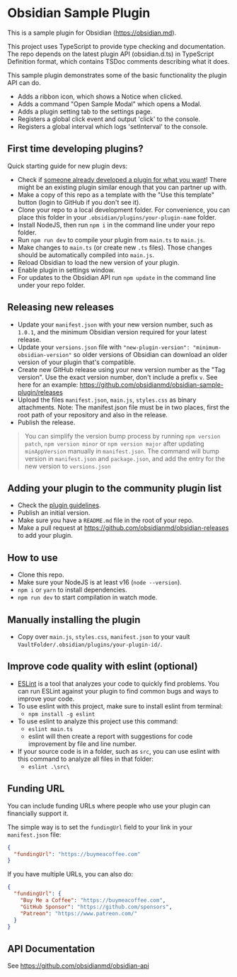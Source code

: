 # Obsidian Sample Plugin

This is a sample plugin for Obsidian (https://obsidian.md).

This project uses TypeScript to provide type checking and documentation. The
repo depends on the latest plugin API (obsidian.d.ts) in TypeScript Definition
format, which contains TSDoc comments describing what it does.

This sample plugin demonstrates some of the basic functionality the plugin API
can do.

- Adds a ribbon icon, which shows a Notice when clicked.
- Adds a command "Open Sample Modal" which opens a Modal.
- Adds a plugin setting tab to the settings page.
- Registers a global click event and output 'click' to the console.
- Registers a global interval which logs 'setInterval' to the console.

## First time developing plugins?

Quick starting guide for new plugin devs:

- Check if
  [someone already developed a plugin for what you want](https://obsidian.md/plugins)!
  There might be an existing plugin similar enough that you can partner up with.
- Make a copy of this repo as a template with the "Use this template" button
  (login to GitHub if you don't see it).
- Clone your repo to a local development folder. For convenience, you can place
  this folder in your `.obsidian/plugins/your-plugin-name` folder.
- Install NodeJS, then run `npm i` in the command line under your repo folder.
- Run `npm run dev` to compile your plugin from `main.ts` to `main.js`.
- Make changes to `main.ts` (or create new `.ts` files). Those changes should be
  automatically compiled into `main.js`.
- Reload Obsidian to load the new version of your plugin.
- Enable plugin in settings window.
- For updates to the Obsidian API run `npm update` in the command line under
  your repo folder.

## Releasing new releases

- Update your `manifest.json` with your new version number, such as `1.0.1`, and
  the minimum Obsidian version required for your latest release.
- Update your `versions.json` file with
  `"new-plugin-version": "minimum-obsidian-version"` so older versions of
  Obsidian can download an older version of your plugin that's compatible.
- Create new GitHub release using your new version number as the "Tag version".
  Use the exact version number, don't include a prefix `v`. See here for an
  example: https://github.com/obsidianmd/obsidian-sample-plugin/releases
- Upload the files `manifest.json`, `main.js`, `styles.css` as binary
  attachments. Note: The manifest.json file must be in two places, first the
  root path of your repository and also in the release.
- Publish the release.

> You can simplify the version bump process by running `npm version patch`,
> `npm version minor` or `npm version major` after updating `minAppVersion`
> manually in `manifest.json`. The command will bump version in `manifest.json`
> and `package.json`, and add the entry for the new version to `versions.json`

## Adding your plugin to the community plugin list

- Check the
  [plugin guidelines](https://docs.obsidian.md/Plugins/Releasing/Plugin+guidelines).
- Publish an initial version.
- Make sure you have a `README.md` file in the root of your repo.
- Make a pull request at https://github.com/obsidianmd/obsidian-releases to add
  your plugin.

## How to use

- Clone this repo.
- Make sure your NodeJS is at least v16 (`node --version`).
- `npm i` or `yarn` to install dependencies.
- `npm run dev` to start compilation in watch mode.

## Manually installing the plugin

- Copy over `main.js`, `styles.css`, `manifest.json` to your vault
  `VaultFolder/.obsidian/plugins/your-plugin-id/`.

## Improve code quality with eslint (optional)

- [ESLint](https://eslint.org/) is a tool that analyzes your code to quickly
  find problems. You can run ESLint against your plugin to find common bugs and
  ways to improve your code.
- To use eslint with this project, make sure to install eslint from terminal:
  - `npm install -g eslint`
- To use eslint to analyze this project use this command:
  - `eslint main.ts`
  - eslint will then create a report with suggestions for code improvement by
    file and line number.
- If your source code is in a folder, such as `src`, you can use eslint with
  this command to analyze all files in that folder:
  - `eslint .\src\`

## Funding URL

You can include funding URLs where people who use your plugin can financially
support it.

The simple way is to set the `fundingUrl` field to your link in your
`manifest.json` file:

```json
{
  "fundingUrl": "https://buymeacoffee.com"
}
```

If you have multiple URLs, you can also do:

```json
{
  "fundingUrl": {
    "Buy Me a Coffee": "https://buymeacoffee.com",
    "GitHub Sponsor": "https://github.com/sponsors",
    "Patreon": "https://www.patreon.com/"
  }
}
```

## API Documentation

See https://github.com/obsidianmd/obsidian-api
